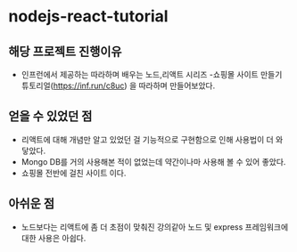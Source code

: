 # nodejs-react-tutorial

## 해당 프로젝트 진행이유 
- 인프런에서 제공하는 따라하며 배우는 노드,리액트 시리즈 -쇼핑몰 사이트 만들기 튜토리얼(https://inf.run/c8uc) 을 따라하며 만들어보았다.

## 얻을 수 있었던 점
- 리액트에 대해 개념만 알고 있었던 걸 기능적으로 구현함으로 인해 사용법이 더 와 닿았다.
- Mongo DB를 거의 사용해본 적이 없었는데 약간이나마 사용해 볼 수 있어 좋았다.
- 쇼핑몰 전반에 걸친 사이트 이다. 

## 아쉬운 점 
- 노드보다는 리액트에 좀 더 초점이 맞춰진 강의같아 노드 및 express 프레임워크에 대한 사용은 아쉽다.


